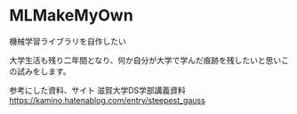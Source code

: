 # MLMakeMyOwn
機械学習ライブラリを自作したい

大学生活も残り二年間となり、何か自分が大学で学んだ痕跡を残したいと思いこの試みをします。

参考にした資料、サイト
滋賀大学DS学部講義資料
https://kamino.hatenablog.com/entry/steepest_gauss